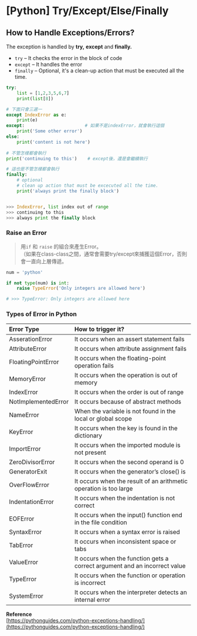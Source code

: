 # \[Python\] Try/Except/Else/Finally

## How to Handle Exceptions/Errors? 

The exception is handled by **try,** **except** and **finally.**

* `try` – It checks the error in the block of code
* `except` – It handles the error
* `finally` – Optional, it's a clean-up action that must be executed all the time.

```python
try:
    list = [1,2,3,5,6,7]
    print(list[8])

# 下面只會三選一
except IndexError as e:
    print(e)
except:                       # 如果不是indexError，就會執行這個
    print('Some other error')
else:
    print('content is not here')
    
# 不管怎樣都會執行
print('continuing to this')    # except後，還是會繼續執行

# 這也是不管怎樣都會執行
finally: 
    # optional
    # clean up action that must be excecuted all the time. 
    print('always print the finally block')    


>>> IndexError, list index out of range 
>>> continuing to this
>>> always print the finally block 
```

### Raise an Error

> 用`if` 和 `raise` 的組合來產生Error。  
> （如果在class-class之間，通常會需要try/except來捕獲這個Error，否則會一直向上層傳遞。

```python
num = 'python'

if not type(num) is int:
    raise TypeError('Only integers are allowed here')

# >>> TypeError: Only integers are allowed here
```

### Types of Error in Python

| Error Type | How to trigger it? |
| :--- | :--- |
| AsserationError | It occurs when an assert statement fails |
| AttributeError | It occurs when attribute assignment fails |
| FloatingPointError | It occurs when the floating-point operation fails |
| MemoryError | It occurs when the operation is out of memory |
| IndexError | It occurs when the order is out of range |
| NotImplementedError | It occurs because of abstract methods |
| NameError | When the variable is not found in the local or global scope |
| KeyError | It occurs when the key is found in the dictionary |
| ImportError | It occurs when the imported module is not present |
| ZeroDivisorError | It occurs when the second operand is 0 |
| GeneratorExit | It occurs when the generator’s close\(\) is |
| OverFlowError | It occurs when the result of an arithmetic operation is too large |
| IndentationError | It occurs when the indentation is not correct |
| EOFError | It occurs when the input\(\) function end in the file condition |
| SyntaxError | It occurs when a syntax error is raised |
| TabError | It occurs when inconsistent space or tabs |
| ValueError | It occurs when the function gets a correct argument and an incorrect value |
| TypeError | It occurs when the function or operation is incorrect |
| SystemError | It occurs when the interpreter detects an internal error |

**Reference**  
[https://pythonguides.com/python-exceptions-handling/](https://pythonguides.com/python-exceptions-handling/)

